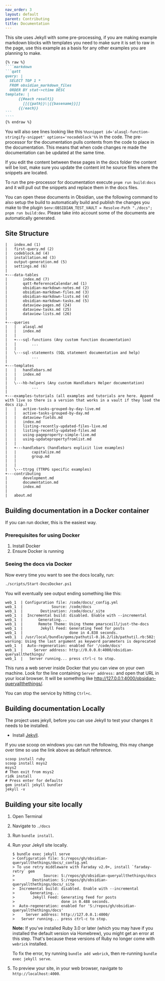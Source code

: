 ```yaml
---
nav_order: 3
layout: default
parent: Contributing
title: Documentation
---
```


This site uses Jekyll with some pre-processing, if you are making example markdown blocks with templates you need to make sure it is set to raw in the page, use this example as a basis for any other examples you are planning to make.

`````markdown
{% raw %}
````markdown
```qatt
query: |
  SELECT TOP 1 *
  FROM obsidian_markdown_files
  ORDER BY stat->ctime DESC
template: |
      {{#each result}}
        [[{{path}}\|{{basename}}]]
      {{/each}}
```
````
{% endraw %}
`````

You will also see lines looking like this `%%snippet id='alasql-function-stringify-snippet' options='nocodeblock'%%` in the code. The pre-processor for the documentation pulls contents from the code to place in the documentation. This means that when code changes re made the documentation can be updated at the same time.

If you edit the content between these pages in the docs folder the content will be lost, make sure you update the content int he source files where the snippets are located.

To run the pre-processor for documentation execute `pnpm run build:docs` and it will pull out the snippets and replace them in the docs files.

You can open these documents in Obsidian, use the following command to also setup the build to automatically build and publish the changes you make to the plugin `$env:OBSIDIAN_TEST_VAULT = Resolve-Path "./docs"; pnpm run build:dev`. Please take into account some of the documents are automatically generated.

## Site Structure

```text
|   index.md (1)
|   first-query.md (2)
|   codeblock.md (4)
|   installation.md (3)
|   output-generation.md (5)
|   settings.md (6)
|
+---data-tables
|       index.md (7)
|       qatt-ReferenceCalendar.md (1)
|       obsidian-markdown-notes.md (2)
|       obsidian-markdown-files.md (3)
|       obsidian-markdown-lists.md (4)
|       obsidian-markdown-tasks.md (5)
|       dataview-pages.md (24)
|       dataview-tasks.md (25)
|       dataview-lists.md (26)
|
+---queries
|   |   alasql.md
|   |   index.md
|   |
|   +---sql-functions (Any custom function documentation)
|   |       ...
|   |
|   \---sql-statements (SQL statement documentation and help)
|           ...
|
+---templates
|   |   handlebars.md
|   |   index.md
|   |
|   \---hb-helpers (Any custom Handlebars Helper documentation)
|           ...
|
+---examples-tutorials (all examples and tutorials are here. Append with live so there is a version that works in a vault if they load the docs zip.)
|   |   active-tasks-grouped-by-day-live.md
|   |   active-tasks-grouped-by-day.md
|   |   dataview-fields.md
|   |   index.md
|   |   listing-recently-updated-files-live.md
|   |   listing-recently-updated-files.md
|   |   using-pageproperty-simple-live.md
|   |   using-updatepropertyfromlist.md
|   |
|   +---handlebars (handlebars explicit live examples)
|   |       capitalize.md
|   |       group.md
|   |
|   |
|   \---ttrpg (TTRPG specific examples)
+---contributing
|       development.md
|       documentation.md
|       index.md
|
|   about.md
```

## Building documentation in a Docker container

If you can run docker, this is the easiest way.

### Prerequisites for using Docker

1. Install Docker
2. Ensure Docker is running

### Seeing the docs via Docker

Now every time you want to see the docs locally, run:

```bash
./scripts/Start-DocsDocker.ps1
```

You will eventually see output ending something like this:

```text
web_1  | Configuration file: /code/docs/_config.yml
web_1  |             Source: /code/docs
web_1  |        Destination: /code/docs/_site
web_1  |  Incremental build: disabled. Enable with --incremental
web_1  |       Generating...
web_1  |       Remote Theme: Using theme pmarsceill/just-the-docs
web_1  |        Jekyll Feed: Generating feed for posts
web_1  |                     done in 4.838 seconds.
web_1  | /usr/local/bundle/gems/pathutil-0.16.2/lib/pathutil.rb:502: warning: Using the last argument as keyword parameters is deprecated
web_1  |  Auto-regeneration: enabled for '/code/docs'
web_1  |     Server address: http://0.0.0.0:4000/obsidian-queryallthethings/
web_1  |   Server running... press ctrl-c to stop.
```

This runs a web server inside Docker that you can view on your own machine.
Look for the line containing `Server address:` and open that URL in your local browser.
It will be something like <http://127.0.0.1:4000/obsidian-queryallthethings/>.

You can stop the service by hitting `Ctrl+c`.

## Building documentation Locally

The project uses jekyll, before you can use Jekyll to test your changes it needs to be installed.

- Install [Jekyll](https://jekyllrb.com/docs/installation/).

If you use scoop on windows you can run the following, this may change over time so use the link above as default reference.

```pwsh
scoop install ruby
scoop install msys2
msys2
# Then exit from msys2
ridk install
# Press enter for defaults
gem install jekyll bundler
jekyll -v
```

## Building your site locally

1. Open Terminal
2. Navigate to `./docs`
3. Run `bundle install`.
4. Run your Jekyll site locally.

    ```shell
    $ bundle exec jekyll serve
    > Configuration file: S:/repos/gh/obsidian-queryallthethings/docs/_config.yml
    > To use retry middleware with Faraday v2.0+, install `faraday-retry` gem
    >             Source: S:/repos/gh/obsidian-queryallthethings/docs
    >        Destination: S:/repos/gh/obsidian-queryallthethings/docs/_site
    >  Incremental build: disabled. Enable with --incremental
    >       Generating...
    >        Jekyll Feed: Generating feed for posts
    >                     done in 0.488 seconds.
    >  Auto-regeneration: enabled for 'S:/repos/gh/obsidian-queryallthethings/docs'
    >     Server address: http://127.0.0.1:4000/
    >   Server running... press ctrl-c to stop.
    ```

    **Note:** If you've installed Ruby 3.0 or later (which you may have if you installed the default version via Homebrew), you might get an error at this step. That's because these versions of Ruby no longer come with `webrick` installed.

    To fix the error, try running `bundle add webrick`, then re-running `bundle exec jekyll serve`.
5. To preview your site, in your web browser, navigate to `http://localhost:4000`.
